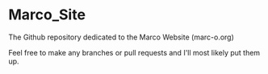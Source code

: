 # Marco_Site
The Github repository dedicated to the Marco Website (marc-o.org)


Feel free to make any branches or pull requests and I'll most likely put them up.
